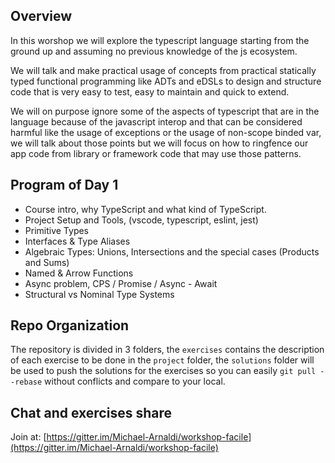 ## Overview

In this worshop we will explore the typescript language starting from the ground up and assuming no previous knowledge of the js ecosystem.

We will talk and make practical usage of concepts from practical statically typed functional programming like ADTs and eDSLs to design and structure code that is very easy to test, easy to maintain and quick to extend.

We will on purpose ignore some of the aspects of typescript that are in the language because of the javascript interop and that can be considered harmful like the usage of exceptions or the usage of non-scope binded var, we will talk about those points but we will focus on how to ringfence our app code from library or framework code that may use those patterns.

## Program of Day 1

- Course intro, why TypeScript and what kind of TypeScript.
- Project Setup and Tools, (vscode, typescript, eslint, jest)
- Primitive Types
- Interfaces & Type Aliases
- Algebraic Types: Unions, Intersections and the special cases (Products and Sums)
- Named & Arrow Functions
- Async problem, CPS / Promise / Async - Await
- Structural vs Nominal Type Systems

## Repo Organization

The repository is divided in 3 folders, the `exercises` contains the description of each exercise to be done in the `project` folder, the `solutions` folder will be used to push the solutions for the exercises so you can easily `git pull --rebase` without conflicts and compare to your local.

## Chat and exercises share

Join at: [https://gitter.im/Michael-Arnaldi/workshop-facile](https://gitter.im/Michael-Arnaldi/workshop-facile)
